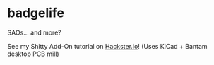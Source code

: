 # badgelife
SAOs... and more?

See my Shitty Add-On tutorial on [Hackster.io](https://www.hackster.io/glowascii/design-a-sh-tty-add-on-in-kicad-06350f)! (Uses KiCad + Bantam desktop PCB mill)
